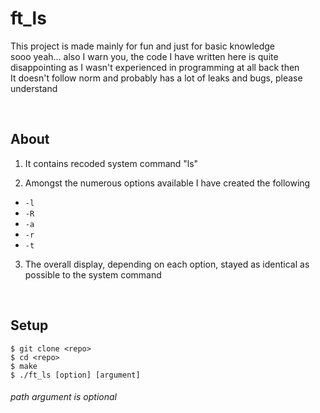 # ft_ls
This project is made mainly for fun and just for basic knowledge<br />
sooo yeah... also I warn you, the code I have written here is quite disappointing as I wasn't experienced in programming at all back then<br />
It doesn't follow norm and probably has a lot of leaks and bugs, please understand 

<br />

## About
1. It contains recoded system command "ls"

2. Amongst the numerous options available I have created the following
- `-l`
- `-R`
- `-a`
- `-r`
- `-t`

3. The overall display, depending on each option, stayed as identical as possible to the system command

<br />

## Setup
```
$ git clone <repo>
$ cd <repo>
$ make
$ ./ft_ls [option] [argument]
```
###### path argument is optional
